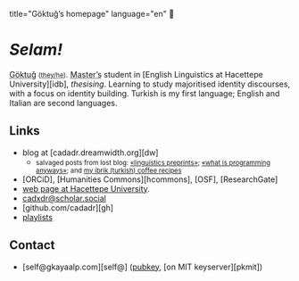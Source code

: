 title="Göktuğ’s homepage"
language="en"

# _Selam!_

<abbr title="/gœk.'tuˑ/">Göktuğ</abbr>
<small>(<abbr title="English pronouns.">they/he</abbr>)</small>.
<abbr title="second cycle, 'yüksek lisans' in Turkish">Master’s</abbr>
student in [English Linguistics at Hacettepe University][idb],
*thesising*.  Learning to study majoritised identity discourses, with
a focus on identity building. Turkish is my first language; English and
Italian are second languages.

## Links

* blog at [cadadr.dreamwidth.org][dw]
  * <small>salvaged posts from lost blog: [«linguistics preprints»](./lingpreprints.html);
    [«what is programming anyways»](./what_is_prog.html); and [my ibrik (turkish)
    coffee recipes](./turkish-coffee.html)</small>
* [ORCiD], [Humanities Commons][hcommons], [OSF], [ResearchGate]
* [web page at Hacettepe University](https://yunus.hacettepe.edu.tr/~goktug.kayaalp/).
* <a rel="me" href="https://scholar.social/@cadxdr">
  cadxdr@scholar.social</a>
* [github.com/cadadr][gh]
* [playlists](./playlists.html)

## Contact

* [self\@gkayaalp.com][self\@] ([pubkey](./pubkey.asc), [on MIT keyserver][pkmit])

